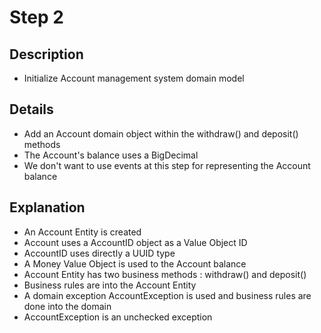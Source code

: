 # Step 2

## Description

- Initialize Account management system domain model

## Details

- Add an Account domain object within the withdraw() and deposit() methods
- The Account's balance uses a BigDecimal
- We don't want to use events at this step for representing the Account balance

## Explanation

- An Account Entity is created
- Account uses a AccountID object as a Value Object ID
- AccountID uses directly a UUID type
- A Money Value Object is used to the Account balance
- Account Entity has two business methods : withdraw() and deposit()
- Business rules are into the Account Entity
- A domain exception AccountException is used and business rules are done into the domain
- AccountException is an unchecked exception